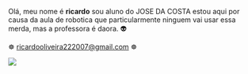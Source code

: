 Olá, meu nome é **ricardo** sou aluno do JOSE DA COSTA estou aqui por causa da aula de robotica que particularmente ninguem vai usar essa merda, mas a professora é daora. 👽

☸️ ricardooliveira222007@gmail.com ☸️


![](https://criticalhits.com.br/wp-content/uploads/2020/07/por-que-ichigo-tem-poderes-hollow.jpg)


